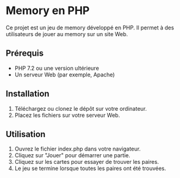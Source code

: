 # Memory en PHP
Ce projet est un jeu de memory développé en PHP. Il permet à des utilisateurs de jouer au memory sur un site Web.

## Prérequis
- PHP 7.2 ou une version ultérieure
- Un serveur Web (par exemple, Apache)

## Installation
1. Téléchargez ou clonez le dépôt sur votre ordinateur.
2. Placez les fichiers sur votre serveur Web.

## Utilisation
1. Ouvrez le fichier index.php dans votre navigateur.
2. Cliquez sur "Jouer" pour démarrer une partie.
3. Cliquez sur les cartes pour essayer de trouver les paires.
4. Le jeu se termine lorsque toutes les paires ont été trouvées.